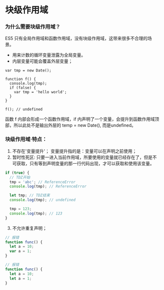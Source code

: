 # 块级作用域

### 为什么需要块级作用域？
ES5 只有全局作用域和函数作用域，没有块级作用域，这带来很多不合理的场景。

* 用来计数的循环变量泄露为全局变量。
* 内层变量可能会覆盖外层变量；
```JS
var tmp = new Date();

function f() {
  console.log(tmp);  
  if (false) {
    var tmp = 'hello world';
  }
}

f(); // undefined
```
函数 f 内部会形成一个函数作用域，if 内声明了一个变量，会提升到函数作用域顶部，所以此处不是输出外层的 temp = new Date(), 而是undefined。


### 块级作用域·特点：
1. 不存在'变量提升'；
    变量提升指的是：变量可以在声明之前使用；
2. 暂时性死区:
    只要一进入当前作用域，所要使用的变量就已经存在了，但是不可获取，只有等到声明变量的那一行代码出现，才可以获取和使用该变量。

```javascript
if (true) {
  // TDZ开始
  tmp = 'abc'; // ReferenceError
  console.log(tmp); // ReferenceError

  let tmp; // TDZ结束
  console.log(tmp); // undefined

  tmp = 123;
  console.log(tmp); // 123
}
```

3. 不允许重复声明；
```javascript
// 报错
function func() {
  let a = 10;
  var a = 1;
}

// 报错
function func() {
  let a = 10;
  let a = 1;
}
```
